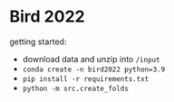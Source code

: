 # Bird 2022

getting started:
- download data and unzip into `/input`
- `conda create -n bird2022 python=3.9`
- `pip install -r requirements.txt`
- `python -m src.create_folds`
